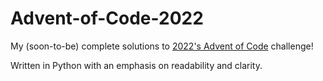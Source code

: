 # Advent-of-Code-2022
My (soon-to-be) complete solutions to [2022's Advent of Code](https://adventofcode.com/2022) challenge!

Written in Python with an emphasis on readability and clarity.
